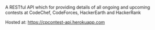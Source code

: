 A RESTful API which for providing details of all ongoing and upcoming contests at CodeChef, CodeForces, HackerEarth and HackerRank

Hosted at: https://cpcontest-api.herokuapp.com
